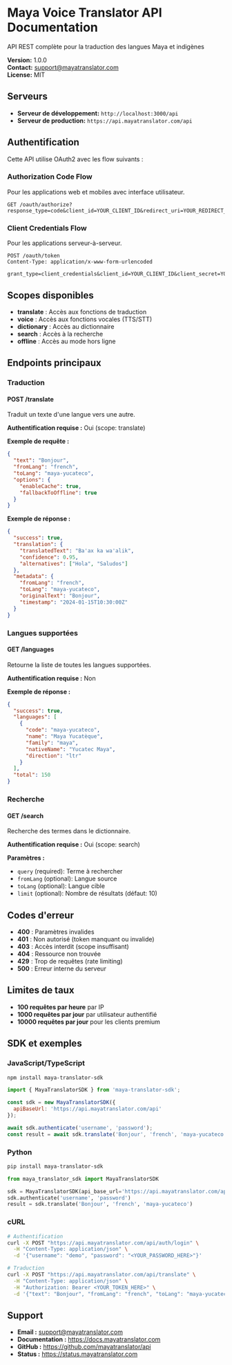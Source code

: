 # Maya Voice Translator API Documentation

API REST complète pour la traduction des langues Maya et indigènes

**Version:** 1.0.0  
**Contact:** support@mayatranslator.com  
**License:** MIT

## Serveurs

- **Serveur de développement:** `http://localhost:3000/api`
- **Serveur de production:** `https://api.mayatranslator.com/api`

## Authentification

Cette API utilise OAuth2 avec les flow suivants :

### Authorization Code Flow
Pour les applications web et mobiles avec interface utilisateur.

```
GET /oauth/authorize?response_type=code&client_id=YOUR_CLIENT_ID&redirect_uri=YOUR_REDIRECT_URI&scope=translate%20voice
```

### Client Credentials Flow
Pour les applications serveur-à-serveur.

```
POST /oauth/token
Content-Type: application/x-www-form-urlencoded

grant_type=client_credentials&client_id=YOUR_CLIENT_ID&client_secret=YOUR_CLIENT_SECRET&scope=translate
```

## Scopes disponibles

- **translate** : Accès aux fonctions de traduction
- **voice** : Accès aux fonctions vocales (TTS/STT)
- **dictionary** : Accès au dictionnaire
- **search** : Accès à la recherche
- **offline** : Accès au mode hors ligne

## Endpoints principaux

### Traduction

#### POST /translate
Traduit un texte d'une langue vers une autre.

**Authentification requise :** Oui (scope: translate)

**Exemple de requête :**
```json
{
  "text": "Bonjour",
  "fromLang": "french",
  "toLang": "maya-yucateco",
  "options": {
    "enableCache": true,
    "fallbackToOffline": true
  }
}
```

**Exemple de réponse :**
```json
{
  "success": true,
  "translation": {
    "translatedText": "Ba'ax ka wa'alik",
    "confidence": 0.95,
    "alternatives": ["Hola", "Saludos"]
  },
  "metadata": {
    "fromLang": "french",
    "toLang": "maya-yucateco",
    "originalText": "Bonjour",
    "timestamp": "2024-01-15T10:30:00Z"
  }
}
```

### Langues supportées

#### GET /languages
Retourne la liste de toutes les langues supportées.

**Authentification requise :** Non

**Exemple de réponse :**
```json
{
  "success": true,
  "languages": [
    {
      "code": "maya-yucateco",
      "name": "Maya Yucatèque",
      "family": "maya",
      "nativeName": "Yucatec Maya",
      "direction": "ltr"
    }
  ],
  "total": 150
}
```

### Recherche

#### GET /search
Recherche des termes dans le dictionnaire.

**Authentification requise :** Oui (scope: search)

**Paramètres :**
- `query` (required): Terme à rechercher
- `fromLang` (optional): Langue source
- `toLang` (optional): Langue cible
- `limit` (optional): Nombre de résultats (défaut: 10)

## Codes d'erreur

- **400** : Paramètres invalides
- **401** : Non autorisé (token manquant ou invalide)
- **403** : Accès interdit (scope insuffisant)
- **404** : Ressource non trouvée
- **429** : Trop de requêtes (rate limiting)
- **500** : Erreur interne du serveur

## Limites de taux

- **100 requêtes par heure** par IP
- **1000 requêtes par jour** par utilisateur authentifié
- **10000 requêtes par jour** pour les clients premium

## SDK et exemples

### JavaScript/TypeScript
```bash
npm install maya-translator-sdk
```

```javascript
import { MayaTranslatorSDK } from 'maya-translator-sdk';

const sdk = new MayaTranslatorSDK({
  apiBaseUrl: 'https://api.mayatranslator.com/api'
});

await sdk.authenticate('username', 'password');
const result = await sdk.translate('Bonjour', 'french', 'maya-yucateco');
```

### Python
```bash
pip install maya-translator-sdk
```

```python
from maya_translator_sdk import MayaTranslatorSDK

sdk = MayaTranslatorSDK(api_base_url='https://api.mayatranslator.com/api')
sdk.authenticate('username', 'password')
result = sdk.translate('Bonjour', 'french', 'maya-yucateco')
```

### cURL
```bash
# Authentification
curl -X POST "https://api.mayatranslator.com/api/auth/login" \
  -H "Content-Type: application/json" \
  -d '{"username": "demo", "password": "<YOUR_PASSWORD_HERE>"}'

# Traduction
curl -X POST "https://api.mayatranslator.com/api/translate" \
  -H "Content-Type: application/json" \
  -H "Authorization: Bearer <YOUR_TOKEN_HERE>" \
  -d '{"text": "Bonjour", "fromLang": "french", "toLang": "maya-yucateco"}'
```

## Support

- **Email :** support@mayatranslator.com
- **Documentation :** https://docs.mayatranslator.com
- **GitHub :** https://github.com/mayatranslator/api
- **Status :** https://status.mayatranslator.com

